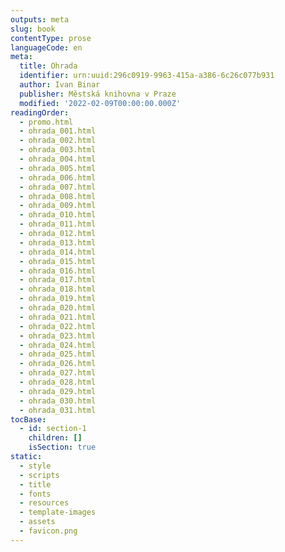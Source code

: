 ```yaml
---
outputs: meta
slug: book
contentType: prose
languageCode: en
meta:
  title: Ohrada
  identifier: urn:uuid:296c0919-9963-415a-a386-6c26c077b931
  author: Ivan Binar
  publisher: Městská knihovna v Praze
  modified: '2022-02-09T00:00:00.000Z'
readingOrder:
  - promo.html
  - ohrada_001.html
  - ohrada_002.html
  - ohrada_003.html
  - ohrada_004.html
  - ohrada_005.html
  - ohrada_006.html
  - ohrada_007.html
  - ohrada_008.html
  - ohrada_009.html
  - ohrada_010.html
  - ohrada_011.html
  - ohrada_012.html
  - ohrada_013.html
  - ohrada_014.html
  - ohrada_015.html
  - ohrada_016.html
  - ohrada_017.html
  - ohrada_018.html
  - ohrada_019.html
  - ohrada_020.html
  - ohrada_021.html
  - ohrada_022.html
  - ohrada_023.html
  - ohrada_024.html
  - ohrada_025.html
  - ohrada_026.html
  - ohrada_027.html
  - ohrada_028.html
  - ohrada_029.html
  - ohrada_030.html
  - ohrada_031.html
tocBase:
  - id: section-1
    children: []
    isSection: true
static:
  - style
  - scripts
  - title
  - fonts
  - resources
  - template-images
  - assets
  - favicon.png
---
```

